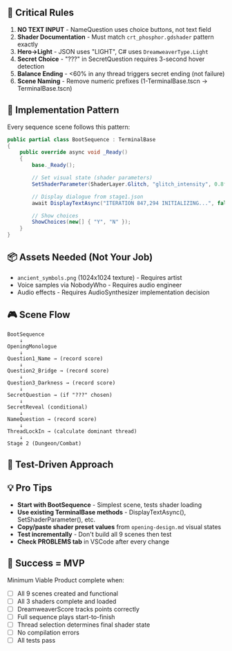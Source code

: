 ## 🚨 Critical Rules

1. **NO TEXT INPUT** - NameQuestion uses choice buttons, not text field
2. **Shader Documentation** - Must match `crt_phosphor.gdshader` pattern exactly
3. **Hero→Light** - JSON uses "LIGHT", C# uses `DreamweaverType.Light`
4. **Secret Choice** - "???" in SecretQuestion requires 3-second hover detection
5. **Balance Ending** - <60% in any thread triggers secret ending (not failure)
6. **Scene Naming** - Remove numeric prefixes (1-TerminalBase.tscn → TerminalBase.tscn)

## 🔧 Implementation Pattern

Every sequence scene follows this pattern:

```csharp
public partial class BootSequence : TerminalBase
{
    public override async void _Ready()
    {
        base._Ready();

        // Set visual state (shader parameters)
        SetShaderParameter(ShaderLayer.Glitch, "glitch_intensity", 0.8f);

        // Display dialogue from stage1.json
        await DisplayTextAsync("ITERATION 847,294 INITIALIZING...", false);

        // Show choices
        ShowChoices(new[] { "Y", "N" });
    }
}
```

## 📦 Assets Needed (Not Your Job)

- `ancient_symbols.png` (1024x1024 texture) - Requires artist
- Voice samples via NobodyWho - Requires audio engineer
- Audio effects - Requires AudioSynthesizer implementation decision

## 🎮 Scene Flow

```
BootSequence
    ↓
OpeningMonologue
    ↓
Question1_Name → (record score)
    ↓
Question2_Bridge → (record score)
    ↓
Question3_Darkness → (record score)
    ↓
SecretQuestion → (if "???" chosen)
    ↓
SecretReveal (conditional)
    ↓
NameQuestion → (record score)
    ↓
ThreadLockIn → (calculate dominant thread)
    ↓
Stage 2 (Dungeon/Combat)
```

## 🧪 Test-Driven Approach



## 💡 Pro Tips

- **Start with BootSequence** - Simplest scene, tests shader loading
- **Use existing TerminalBase methods** - DisplayTextAsync(), SetShaderParameter(), etc.
- **Copy/paste shader preset values** from `opening-design.md` visual states
- **Test incrementally** - Don't build all 9 scenes then test
- **Check PROBLEMS tab** in VSCode after every change

## 🎯 Success = MVP

Minimum Viable Product complete when:

- [ ] All 9 scenes created and functional
- [ ] All 3 shaders complete and loaded
- [ ] DreamweaverScore tracks points correctly
- [ ] Full sequence plays start-to-finish
- [ ] Thread selection determines final shader state
- [ ] No compilation errors
- [ ] All tests pass
